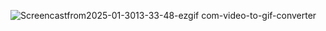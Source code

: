 ![Screencastfrom2025-01-3013-33-48-ezgif com-video-to-gif-converter](https://github.com/user-attachments/assets/f25f9e6f-a9ff-4d77-9f1e-36502b4db2cf)
